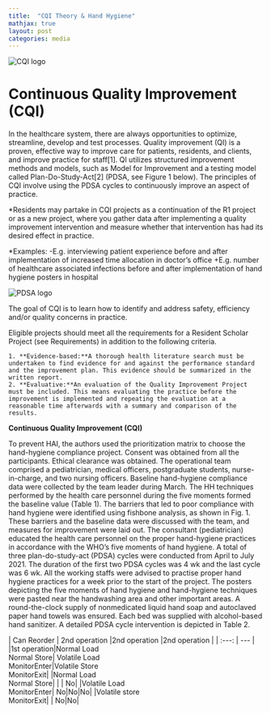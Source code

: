 ```yaml
---
title:  "CQI Theory & Hand Hygiene"
mathjax: true
layout: post
categories: media
---
```


![CQI logo](https://perryjl-ATSU.github.io/assets/CQI.jpg)




# Continuous Quality Improvement (CQI)

In the healthcare system, there are always opportunities to optimize, streamline, develop and test processes. Quality improvement (QI) is a proven, effective way to improve care for patients, residents, and clients, and improve practice for staff[1]. QI utilizes structured improvement methods and models, such as Model for Improvement and a testing model called Plan-Do-Study-Act[2] (PDSA, see Figure 1 below). The principles of CQI involve using the PDSA cycles to continuously improve an aspect of practice.


*Residents may partake in CQI projects as a continuation of the R1 project or as a new project, where you gather data after implementing a quality improvement intervention and measure whether that intervention has had its desired effect in practice.

*Examples:
    -E.g. interviewing patient experience before and after implementation of increased time allocation in doctor’s office
    +E.g. number of healthcare associated infections before and after implementation of hand hygiene posters in hospital

![PDSA logo](https://perryjl-ATSU.github.io/assets/pdsa.JPG)

The goal of CQI is to learn how to identify and address safety, efficiency and/or quality concerns in practice.

Eligible projects should meet all the requirements for a Resident Scholar Project (see Requirements) in addition to the following criteria.

    1. **Evidence-based:**A thorough health literature search must be undertaken to find evidence for and against the performance standard and the improvement plan. This evidence should be summarized in the written report.
    2. **Evaluative:**An evaluation of the Quality Improvement Project must be included. This means evaluating the practice before the improvement is implemented and repeating the evaluation at a reasonable time afterwards with a summary and comparison of the results.

**Continuous Quality Improvement (CQI)**

To prevent HAI, the authors used the prioritization matrix to choose the hand-hygiene compliance project. Consent was obtained from all the participants. Ethical clearance was obtained. The operational team comprised a pediatrician, medical officers, postgraduate students, nurse-in-charge, and two nursing officers. Baseline hand-hygiene compliance data were collected by the team leader during March. The HH techniques performed by the health care personnel during the five moments formed the baseline value (Table 1). The barriers that led to poor compliance with hand hygiene were identified using fishbone analysis, as shown in Fig. 1. These barriers and the baseline data were discussed with the team, and measures for improvement were laid out. The consultant (pediatrician) educated the health care personnel on the proper hand-hygiene practices in accordance with the WHO’s five moments of hand hygiene. A total of three plan-do-study-act (PDSA) cycles were conducted from April to July 2021. The duration of the first two PDSA cycles was 4 wk and the last cycle was 6 wk. All the working staffs were advised to practise proper hand hygiene practices for a week prior to the start of the project. The posters depicting the five moments of hand hygiene and hand-hygiene techniques were pasted near the handwashing area and other important areas. A round-the-clock supply of nonmedicated liquid hand soap and autoclaved paper hand towels was ensured. Each bed was supplied with alcohol-based hand sanitizer. A detailed PDSA cycle intervention is depicted in Table 2. 


| Can Reorder | 2nd operation |2nd operation |2nd operation |
| :---: | --- |
|1st operation|Normal Load <br/>Normal Store| Volatile Load <br/>MonitorEnter|Volatile Store<br/> MonitorExit|
|Normal Load <br/> Normal Store| | | No|
|Volatile Load <br/> MonitorEnter| No|No|No|
|Volatile store <br/> MonitorExit| | No|No|
